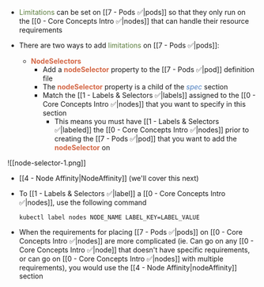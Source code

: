 - <span style="color:#5c7e3e">Limitations</span> can be set on [[7 - Pods ✅|pods]] so that they only run on the [[0 - Core Concepts Intro ✅|nodes]] that can handle their resource requirements

- There are two ways to add <span style="color:#5c7e3e">limitations</span> on [[7 - Pods ✅|pods]]:
	- <b><span style="color:#d46644">NodeSelectors</span></b>
		- Add a <b><span style="color:#d46644">nodeSelector</span></b> property to the [[7 - Pods ✅|pod]] definition file
		- The <b><span style="color:#d46644">nodeSelector</span></b> property is a child of the <i><span style="color:#477bbe">spec</span></i> section
		- Match the [[1 - Labels & Selectors ✅|labels]] assigned to the [[0 - Core Concepts Intro ✅|nodes]] that you want to specify in this section
			- This means you must have [[1 - Labels & Selectors ✅|labeled]] the [[0 - Core Concepts Intro ✅|nodes]] prior to creating the [[7 - Pods ✅|pod]] that you want to add the <b><span style="color:#d46644">nodeSelector</span></b> on

![[node-selector-1.png]]

- [[4 - Node Affinity|NodeAffinity]] (we'll cover this next)

- To [[1 - Labels & Selectors ✅|label]] a [[0 - Core Concepts Intro ✅|nodes]], use the following command

	`kubectl label nodes NODE_NAME LABEL_KEY=LABEL_VALUE`

- When the requirements for placing [[7 - Pods ✅|pods]] on [[0 - Core Concepts Intro ✅|nodes]] are more complicated (ie. Can go on any [[0 - Core Concepts Intro ✅|node]] that doesn't have specific requirements, or can go on [[0 - Core Concepts Intro ✅|nodes]] with multiple requirements), you would use the [[4 - Node Affinity|nodeAffinity]] section